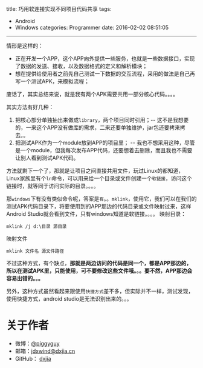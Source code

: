 title: 巧用软连接实现不同项目代码共享
tags:
  - Android
  - Windows
categories: Programmer
date: 2016-02-02 08:51:05
---
情形是这样的：
- 正在开发一个APP，这个APP向外提供一些服务，也就是一些数据接口，实现了数据的发送、接收，以及数据格式的定义和解析模块；
- 想在提供给使用者之前先自己测试一下数据的交互流程，采用的做法是自己再写一个测试APK，来模拟流程；
<!--more-->

废话了，其实总结来说，就是我有两个APK需要共用一部分核心代码。。。。

其实方法有好几种：
1. 把核心部分单独抽出来做成`library`，两个项目同时引用；-- 这不是我想要的，一来这个APP没有做库的需求，二来还要单独维护，jar包还要拷来拷去。。
2. 把测试APK作为一个module放到APP的项目里； -- 我也不想采用这种，尽管是一个module，但我每次发布APP代码，还要想着去删除，而且我也不需要让别人看到测试APK代码。

方法就剩下一个了，那就是让项目之间直接共用文件，玩过Linux的都知道，Linux家族里有个`ln`命令，可以用来给一个目录或文件创建一个`软链接`，访问这个链接时，就等同于访问实际的目录。。。。

那`windows`下有没有类似命令呢，答案是`有`。。`mklink`，使用它，我们可以在我们的测试APK代码目录下，将要使用到的APP那边的代码目录或文件映射过来，这样Android Studio就会看到文件，只有windows知道是软链接。。。。
映射目录：
```
mklink /j d:\目录 源目录
```
映射文件
```
mklink 文件名 源文件路径
```

不过这种方式，有个缺点，**那就是两边访问的代码是同一个，都是APP那边的，所以在测试APK里，只能使用，可不要修改这些文件哦。。。要不然，APP那边会容易出错的。。。**


另外，这种方式虽然看起来跟使用`快捷方式`差不多，但实际并不一样，测试发现，使用快捷方式，android studio是无法识别出来的。。。


# 关于作者
- 微博：[@piggyguy](http://weibo.com/u/2139052944)
- 邮箱：<jdxwind@dxjia.cn>
- GitHub： [dxjia](https://github.com/dxjia)

